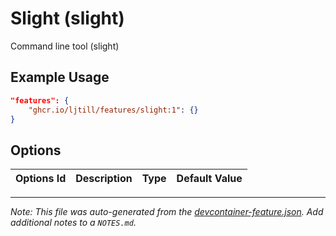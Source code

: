 
# Slight (slight)

Command line tool (slight)

## Example Usage

```json
"features": {
    "ghcr.io/ljtill/features/slight:1": {}
}
```

## Options

| Options Id | Description | Type | Default Value |
|-----|-----|-----|-----|




---

_Note: This file was auto-generated from the [devcontainer-feature.json](https://github.com/ljtill/features/blob/main/src/slight/devcontainer-feature.json).  Add additional notes to a `NOTES.md`._
